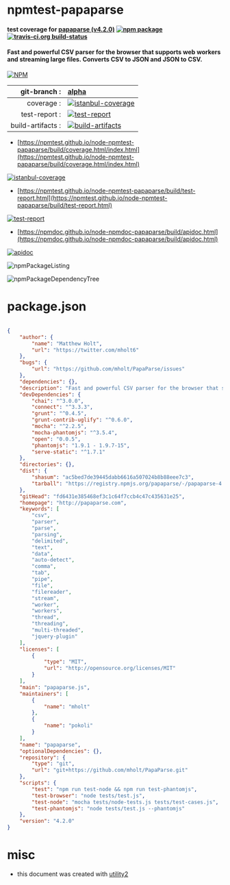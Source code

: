 # npmtest-papaparse

#### test coverage for  [papaparse (v4.2.0)](http://papaparse.com)  [![npm package](https://img.shields.io/npm/v/npmtest-papaparse.svg?style=flat-square)](https://www.npmjs.org/package/npmtest-papaparse) [![travis-ci.org build-status](https://api.travis-ci.org/npmtest/node-npmtest-papaparse.svg)](https://travis-ci.org/npmtest/node-npmtest-papaparse)

#### Fast and powerful CSV parser for the browser that supports web workers and streaming large files. Converts CSV to JSON and JSON to CSV.

[![NPM](https://nodei.co/npm/papaparse.png?downloads=true&downloadRank=true&stars=true)](https://www.npmjs.com/package/papaparse)

| git-branch : | [alpha](https://github.com/npmtest/node-npmtest-papaparse/tree/alpha)|
|--:|:--|
| coverage : | [![istanbul-coverage](https://npmtest.github.io/node-npmtest-papaparse/build/coverage.badge.svg)](https://npmtest.github.io/node-npmtest-papaparse/build/coverage.html/index.html)|
| test-report : | [![test-report](https://npmtest.github.io/node-npmtest-papaparse/build/test-report.badge.svg)](https://npmtest.github.io/node-npmtest-papaparse/build/test-report.html)|
| build-artifacts : | [![build-artifacts](https://npmtest.github.io/node-npmtest-papaparse/glyphicons_144_folder_open.png)](https://github.com/npmtest/node-npmtest-papaparse/tree/gh-pages/build)|

- [https://npmtest.github.io/node-npmtest-papaparse/build/coverage.html/index.html](https://npmtest.github.io/node-npmtest-papaparse/build/coverage.html/index.html)

[![istanbul-coverage](https://npmtest.github.io/node-npmtest-papaparse/build/screenCapture.buildCi.browser.%252Ftmp%252Fbuild%252Fcoverage.lib.html.png)](https://npmtest.github.io/node-npmtest-papaparse/build/coverage.html/index.html)

- [https://npmtest.github.io/node-npmtest-papaparse/build/test-report.html](https://npmtest.github.io/node-npmtest-papaparse/build/test-report.html)

[![test-report](https://npmtest.github.io/node-npmtest-papaparse/build/screenCapture.buildCi.browser.%252Ftmp%252Fbuild%252Ftest-report.html.png)](https://npmtest.github.io/node-npmtest-papaparse/build/test-report.html)

- [https://npmdoc.github.io/node-npmdoc-papaparse/build/apidoc.html](https://npmdoc.github.io/node-npmdoc-papaparse/build/apidoc.html)

[![apidoc](https://npmdoc.github.io/node-npmdoc-papaparse/build/screenCapture.buildCi.browser.%252Ftmp%252Fbuild%252Fapidoc.html.png)](https://npmdoc.github.io/node-npmdoc-papaparse/build/apidoc.html)

![npmPackageListing](https://npmtest.github.io/node-npmtest-papaparse/build/screenCapture.npmPackageListing.svg)

![npmPackageDependencyTree](https://npmtest.github.io/node-npmtest-papaparse/build/screenCapture.npmPackageDependencyTree.svg)



# package.json

```json

{
    "author": {
        "name": "Matthew Holt",
        "url": "https://twitter.com/mholt6"
    },
    "bugs": {
        "url": "https://github.com/mholt/PapaParse/issues"
    },
    "dependencies": {},
    "description": "Fast and powerful CSV parser for the browser that supports web workers and streaming large files. Converts CSV to JSON and JSON to CSV.",
    "devDependencies": {
        "chai": "^3.0.0",
        "connect": "^3.3.3",
        "grunt": "^0.4.5",
        "grunt-contrib-uglify": "^0.6.0",
        "mocha": "^2.2.5",
        "mocha-phantomjs": "^3.5.4",
        "open": "0.0.5",
        "phantomjs": "1.9.1 - 1.9.7-15",
        "serve-static": "^1.7.1"
    },
    "directories": {},
    "dist": {
        "shasum": "ac5bed7de39445dabb6616a507024b8b88eee7c3",
        "tarball": "https://registry.npmjs.org/papaparse/-/papaparse-4.2.0.tgz"
    },
    "gitHead": "fd6431e385468ef3c1c64f7ccb4c47c435631e25",
    "homepage": "http://papaparse.com",
    "keywords": [
        "csv",
        "parser",
        "parse",
        "parsing",
        "delimited",
        "text",
        "data",
        "auto-detect",
        "comma",
        "tab",
        "pipe",
        "file",
        "filereader",
        "stream",
        "worker",
        "workers",
        "thread",
        "threading",
        "multi-threaded",
        "jquery-plugin"
    ],
    "licenses": [
        {
            "type": "MIT",
            "url": "http://opensource.org/licenses/MIT"
        }
    ],
    "main": "papaparse.js",
    "maintainers": [
        {
            "name": "mholt"
        },
        {
            "name": "pokoli"
        }
    ],
    "name": "papaparse",
    "optionalDependencies": {},
    "repository": {
        "type": "git",
        "url": "git+https://github.com/mholt/PapaParse.git"
    },
    "scripts": {
        "test": "npm run test-node && npm run test-phantomjs",
        "test-browser": "node tests/test.js",
        "test-node": "mocha tests/node-tests.js tests/test-cases.js",
        "test-phantomjs": "node tests/test.js --phantomjs"
    },
    "version": "4.2.0"
}
```



# misc
- this document was created with [utility2](https://github.com/kaizhu256/node-utility2)
